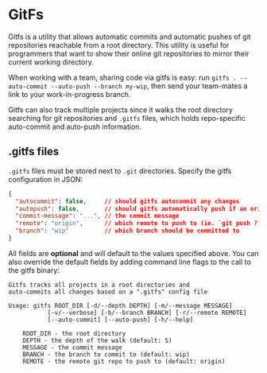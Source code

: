 # GitFs

Gitfs is a utility that allows automatic commits and automatic pushes of git repositories reachable from a root directory. This utility is useful for programmers that want to show their online git repositories to mirror their current working directory. 

When working with a team, sharing code via gitfs is easy: run `gitfs . --auto-commit --auto-push --branch my-wip`, then send your team-mates a link to your work-in-progress branch.

Gitfs can also track multiple projects since it walks the root directory searching for git repositories and `.gitfs` files, which holds repo-specific auto-commit and auto-push information.

## .gitfs files

`.gitfs` files must be stored next to `.git` directories. Specify the gitfs configuration in JSON:

```json
{
  "autocommit": false,     // should gitfs autocommit any changes
  "autopush": false,       // should gitfs automatically push if an origin is specified
  "commit-message": "...", // the commit message
  "remote": "origin",      // which remote to push to (ie. `git push ????`)
  "branch": "wip"          // which branch should be committed to
}
```

All fields are **optional** and will default to the values specified above. You can also override the default fields by adding command line flags to the call to the gitfs binary:

```
Gitfs tracks all projects in a root directories and
auto-commits all changes based on a ".gitfs" config file

Usage: gitfs ROOT_DIR [-d/--depth DEPTH] [-m/--message MESSAGE]
           [-v/--verbose] [-b/--branch BRANCH] [-r/--remote REMOTE]
           [--auto-commit] [--auto-push] [-h/--help]

    ROOT_DIR - the root directory
    DEPTH - the depth of the walk (default: 5)
    MESSAGE - the commit message
    BRANCH - the branch to commit to (default: wip)
    REMOTE - the remote git repo to push to (default: origin)
```
